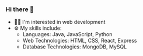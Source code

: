 ### Hi there 👋

- 👨‍🎓 I'm interested in web development
- ⚙️ My skills include:
  - Languages: Java, JavaScript, Python
  - Web Technologies: HTML, CSS, React, Express
  - Database Technologies: MongoDB, MySQL
